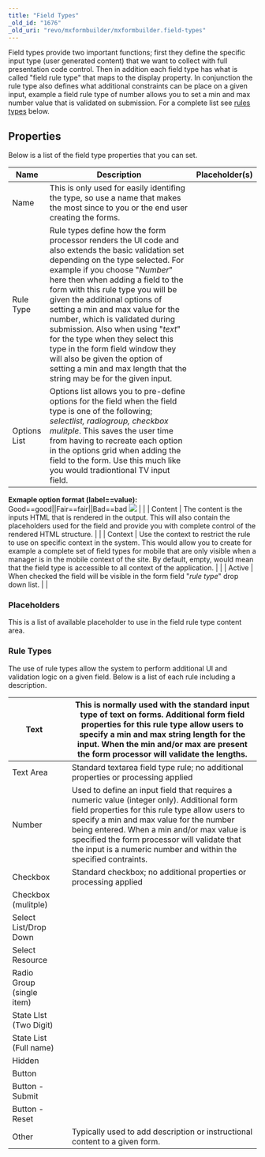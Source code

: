 ```yaml
---
title: "Field Types"
_old_id: "1676"
_old_uri: "revo/mxformbuilder/mxformbuilder.field-types"
---
```


Field types provide two important functions; first they define the specific input type (user generated content) that we want to collect with full presentation code control. Then in addition each field type has what is called "field rule type" that maps to the display property. In conjunction the rule type also defines what additional constraints can be place on a given input, example a field rule type of number allows you to set a min and max number value that is validated on submission. For a complete list see [rules types](#ruletypes) below.

## Properties

Below is a list of the field type properties that you can set.

| **Name**     | **Description**                                                                                                                                                                                                                                                                                                                                                                                                                                                                                                                                                                  | **Placeholder(s)** |
| ------------ | -------------------------------------------------------------------------------------------------------------------------------------------------------------------------------------------------------------------------------------------------------------------------------------------------------------------------------------------------------------------------------------------------------------------------------------------------------------------------------------------------------------------------------------------------------------------------------- | ------------------ |
| Name         | This is only used for easily identifing the type, so use a name that makes the most since to you or the end user creating the forms.                                                                                                                                                                                                                                                                                                                                                                                                                                             |                    |
| Rule Type    | Rule types define how the form processor renders the UI code and also extends the basic validation set depending on the type selected. For example if you choose "_Number_" here then when adding a field to the form with this rule type you will be given the additional options of setting a min and max value for the number, which is validated during submission. Also when using "_text_" for the type when they select this type in the form field window they will also be given the option of setting a min and max length that the string may be for the given input. |                    |
| Options List | Options list allows you to pre-define options for the field when the field type is one of the following; _selectlist, radiogroup, checkbox mulitple_. This saves the user time from having to recreate each option in the options grid when adding the field to the form. Use this much like you would tradiontional TV input field.                                                                                                                                                                                                                                             |

**Exmaple option format (label==value):**
Good==good||Fair==fair||Bad==bad
![](/download/attachments/73fcdf0007b17bddad5cc696dfe4eb85/Selection_030.png) |  |
| Content | The content is the inputs HTML that is rendered in the output. This will also contain the placeholders used for the field and provide you with complete control of the rendered HTML structure. |  |
| Context | Use the context to restrict the rule to use on specific context in the system. This would allow you to create for example a complete set of field types for mobile that are only visible when a manager is in the mobile context of the site. By default, empty, would mean that the field type is accessible to all context of the application. |  |
| Active | When checked the field will be visible in the form field "_rule type_" drop down list. |  |

### Placeholders

This is a list of available placeholder to use in the field rule type content area.

### Rule Types

The use of rule types allow the system to perform additional UI and validation logic on a given field. Below is a list of each rule including a description.

| Text                      |     | This is normally used with the standard input type of text on forms. Additional form field properties for this rule type allow users to specify a min and max string length for the input. When the min and/or max are present the form processor will validate the lengths.                                                                               |
| ------------------------- | --- | ---------------------------------------------------------------------------------------------------------------------------------------------------------------------------------------------------------------------------------------------------------------------------------------------------------------------------------------------------------- |
| Text Area                 |     | Standard textarea field type rule; no additional properties or processing applied                                                                                                                                                                                                                                                                          |
| Number                    |     | Used to define an input field that requires a numeric value (integer only). Additional form field properties for this rule type allow users to specify a min and max value for the number being entered. When a min and/or max value is specified the form processor will validate that the input is a numeric number and within the specified contraints. |
| Checkbox                  |     | Standard checkbox; no additional properties or processing applied                                                                                                                                                                                                                                                                                          |
| Checkbox (mulitple)       |     |                                                                                                                                                                                                                                                                                                                                                            |
| Select List/Drop Down     |     |                                                                                                                                                                                                                                                                                                                                                            |
| Select Resource           |     |                                                                                                                                                                                                                                                                                                                                                            |
| Radio Group (single item) |     |                                                                                                                                                                                                                                                                                                                                                            |
| State LIst (Two Digit)    |     |                                                                                                                                                                                                                                                                                                                                                            |
| State List (Full name)    |     |                                                                                                                                                                                                                                                                                                                                                            |
| Hidden                    |     |                                                                                                                                                                                                                                                                                                                                                            |
| Button                    |     |                                                                                                                                                                                                                                                                                                                                                            |
| Button - Submit           |     |                                                                                                                                                                                                                                                                                                                                                            |
| Button - Reset            |     |                                                                                                                                                                                                                                                                                                                                                            |
| Other                     |     | Typically used to add description or instructional content to a given form.                                                                                                                                                                                                                                                                                |
